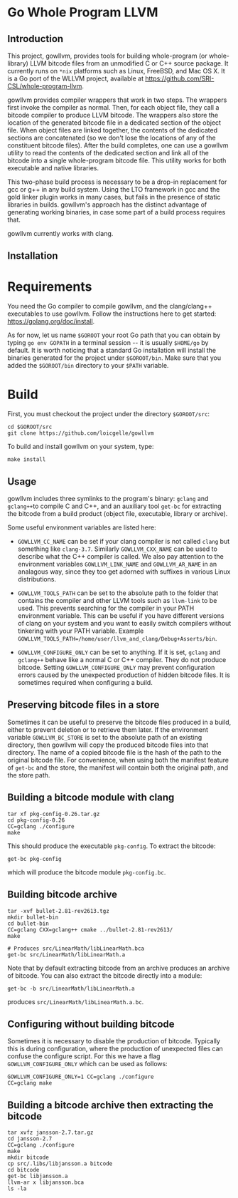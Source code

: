 Go Whole Program LLVM
==================

Introduction
------------

This project, gowllvm, provides tools for building whole-program (or
whole-library) LLVM bitcode files from an unmodified C or C++
source package. It currently runs on `*nix` platforms such as Linux,
FreeBSD, and Mac OS X. It is a Go port of the WLLVM project, available
at https://github.com/SRI-CSL/whole-program-llvm.

gowllvm provides compiler wrappers that work in two
steps. The wrappers first invoke the compiler as normal. Then, for
each object file, they call a bitcode compiler to produce LLVM
bitcode. The wrappers also store the location of the generated bitcode
file in a dedicated section of the object file.  When object files are
linked together, the contents of the dedicated sections are
concatenated (so we don't lose the locations of any of the constituent
bitcode files). After the build completes, one can use a gowllvm
utility to read the contents of the dedicated section and link all of
the bitcode into a single whole-program bitcode file. This utility
works for both executable and native libraries.

This two-phase build process is necessary to be a drop-in replacement
for gcc or g++ in any build system.  Using the LTO framework in gcc
and the gold linker plugin works in many cases, but fails in the
presence of static libraries in builds.  gowllvm's approach has the
distinct advantage of generating working binaries, in case some part
of a build process requires that.

gowllvm currently works with clang.

Installation
------------

Requirements
=======

You need the Go compiler to compile gowllvm, and the clang/clang++ executables
to use gowllvm. Follow the instructions here to get started:
https://golang.org/doc/install.

As for now, let us name `$GOROOT` your root Go path that you can obtain by
typing `go env GOPATH` in a terminal session -- it is usually `$HOME/go`
by default. It is worth noticing that a standard Go installation will install
the binaries generated for the project under `$GOROOT/bin`. Make sure that you
added the `$GOROOT/bin` directory to your `$PATH` variable.

Build
=======

First, you must checkout the project under the directory `$GOROOT/src`:
```
cd $GOROOT/src
git clone https://github.com/loicgelle/gowllvm
```

To build and install gowllvm on your system, type:
```
make install
```

Usage
-----

gowllvm includes three symlinks to the program's binary: `gclang` and
`gclang++`to compile C and C++, and an auxiliary tool `get-bc` for
extracting the bitcode from a build product (object file, executable, library
or archive).

Some useful environment variables are listed here:

 * `GOWLLVM_CC_NAME` can be set if your clang compiler is not called `clang` but
    something like `clang-3.7`. Similarly `GOWLLVM_CXX_NAME` can be used to
    describe what the C++ compiler is called. We also pay attention to the
    environment  variables `GOWLLVM_LINK_NAME` and `GOWLLVM_AR_NAME` in an
    analagous way, since they too get adorned with suffixes in various Linux
    distributions.

 * `GOWLLVM_TOOLS_PATH` can be set to the absolute path to the folder that
   contains the compiler and other LLVM tools such as `llvm-link` to be used.
   This prevents searching for the compiler in your PATH environment variable.
   This can be useful if you have different versions of clang on your system
   and you want to easily switch compilers without tinkering with your PATH
   variable.
   Example `GOWLLVM_TOOLS_PATH=/home/user/llvm_and_clang/Debug+Asserts/bin`.

* `GOWLLVM_CONFIGURE_ONLY` can be set to anything. If it is set, `gclang`
   and `gclang++` behave like a normal C or C++ compiler. They do not
   produce bitcode. Setting `GOWLLVM_CONFIGURE_ONLY` may prevent configuration
   errors caused by the unexpected production of hidden bitcode files. It is
   sometimes required when configuring a build.

Preserving bitcode files in a store
--------------------------------

Sometimes it can be useful to preserve the bitcode files produced in a
build, either to prevent deletion or to retrieve them later. If the
environment variable `GOWLLVM_BC_STORE` is set to the absolute path of
an existing directory, then gowllvm will copy the produced bitcode files
into that directory. The name of a copied bitcode file is the hash of the path
to the original bitcode file. For convenience, when using both the manifest
feature of `get-bc` and the store, the manifest will contain both the
original path, and the store path.

Building a bitcode module with clang
------------------------------------

```
tar xf pkg-config-0.26.tar.gz
cd pkg-config-0.26
CC=gclang ./configure
make
```

This should produce the executable `pkg-config`. To extract the bitcode:
```
get-bc pkg-config
```

which will produce the bitcode module `pkg-config.bc`.


Building bitcode archive
------------------------

```
tar -xvf bullet-2.81-rev2613.tgz
mkdir bullet-bin
cd bullet-bin
CC=gclang CXX=gclang++ cmake ../bullet-2.81-rev2613/
make

# Produces src/LinearMath/libLinearMath.bca
get-bc src/LinearMath/libLinearMath.a
```

Note that by default extracting bitcode from an archive produces an archive of
bitcode. You can also extract the bitcode directly into a module:
```
get-bc -b src/LinearMath/libLinearMath.a
```
produces `src/LinearMath/libLinearMath.a.bc`.


Configuring without building bitcode
------------------------------------

Sometimes it is necessary to disable the production of bitcode. Typically this
is during configuration, where the production of unexpected files can confuse
the configure script. For this we have a flag `GOWLLVM_CONFIGURE_ONLY` which
can be used as follows:
```
GOWLLVM_CONFIGURE_ONLY=1 CC=gclang ./configure
CC=gclang make
```


Building a bitcode archive then extracting the bitcode
------------------------------------------------------

```
tar xvfz jansson-2.7.tar.gz
cd jansson-2.7
CC=gclang ./configure
make
mkdir bitcode
cp src/.libs/libjansson.a bitcode
cd bitcode
get-bc libjansson.a
llvm-ar x libjansson.bca
ls -la
```
